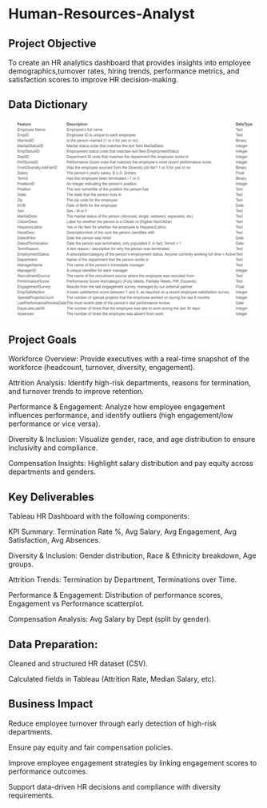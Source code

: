 # Human-Resources-Analyst

## Project Objective
To create an HR analytics dashboard that provides insights into employee demographics,turnover rates, hiring trends, performance metrics, and satisfaction scores to improve HR
decision-making.

## Data Dictionary
<img src="https://github.com/Anjalikumariyes/Human-Resources-Analyst/blob/main/Data_Dictionary.png" alt= "data"/>

## Project Goals

Workforce Overview: Provide executives with a real-time snapshot of the workforce (headcount, turnover, diversity, engagement).

Attrition Analysis: Identify high-risk departments, reasons for termination, and turnover trends to improve retention.

Performance & Engagement: Analyze how employee engagement influences performance, and identify outliers (high engagement/low performance or vice versa).

Diversity & Inclusion: Visualize gender, race, and age distribution to ensure inclusivity and compliance.

Compensation Insights: Highlight salary distribution and pay equity across departments and genders.

## Key Deliverables

Tableau HR Dashboard with the following components:

KPI Summary: Termination Rate %, Avg Salary, Avg Engagement, Avg Satisfaction, Avg Absences.

Diversity & Inclusion: Gender distribution, Race & Ethnicity breakdown, Age groups.

Attrition Trends: Termination by Department, Terminations over Time.

Performance & Engagement: Distribution of performance scores, Engagement vs Performance scatterplot.

Compensation Analysis: Avg Salary by Dept (split by gender).

## Data Preparation:

Cleaned and structured HR dataset (CSV).

Calculated fields in Tableau (Attrition Rate, Median Salary, etc).


## Business Impact

Reduce employee turnover through early detection of high-risk departments.

Ensure pay equity and fair compensation policies.

Improve employee engagement strategies by linking engagement scores to performance outcomes.

Support data-driven HR decisions and compliance with diversity requirements.
